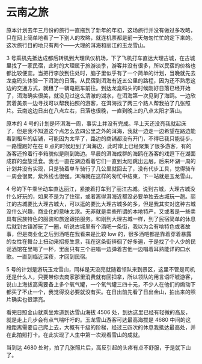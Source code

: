 # 云南之旅


原本计划去年三月份的旅行一直拖到了新年的年初，这场旅行并没有做过多攻略，只在网上简单地看了一下别人的攻略，就连机票都是前一天匆匆忙忙的定下来的。这次旅行目的地只有两个——大理的洱海和丽江的玉龙雪山。

3 号乘机先抵达成都后转机到大理凤仪机场，下了飞机打车直达大理古城，在古城里找了一家民宿，此时的大理属于旅游淡季，游客并没有很多，所以民宿的价格也都比较便宜。当把行李放到住处时，脑子里似乎有了一个简单的计划，当晚就先去龙龛码头体验一下洱海的日落。从民宿到洱海有近五公里的路程，因为还不熟悉这边的交通方式，就租了一辆电瓶车前往。到达龙龛码头的时候刚好日落已经开始了，洱海确实很美，就没见过这么清澈的湖水，在洱海第一次见到了海鸥。一边欣赏着美景一边寻找可以帮我拍照的游客，在洱海找了两三个路人帮我拍了几张照片。云南这边日出在八点左右，日落也很晚，一直到晚上的八点太阳才落山。

原本的 4 号的计划是环洱海一周，事实上并没有完成。早上天还没亮我就起床了，但是我不知道这个点怎么去四公里之外的洱海，我就一边走一边希望在路边能看到租车的店铺，可能因为太早了，路边的商铺都没有开门，不得已我只能徒步。一路慢跑好在在 8 点的时候赶到了洱海边，此时岸上已经聚集了很多游客，有的游客还拎着行李箱貌似是刚到海边。早晨的洱海成群的海鸥在游客的戏逗下在湖面成群的盘旋觅食。我也一直在湖边看着它们一直到太阳跳出云层。后来环湖一周的计划并没有实现，只是骑着单车骑行了几公里就回去了，没有代步工具，觉得骑车一周会很累，紫外线也很强。洱海就在这样的匆忙中结束，下一站就是玉龙雪山。

4 号的下午乘坐动车直达丽江，紧接着打车到了丽江古城。说到古城，大理古城没什么好玩的，如果不是为了住宿，或者离得洱海近都没必要单独去古城玩一趟。丽江的古城要比大理古城大，可以逛的要比大理古城多的多，但是我其实对这种古城没什么兴趣，商业化的意味太浓。无非就是卖些所谓的本地特产，又或者是一些卖具有民族特色的服装和旅途跟拍服务。和刚到大理古城一样，到了民宿简单的休息后就到古镇游玩了一圈，听说古城里有个酒吧一条街，我以为会有啥特色或者故事，但是商业化之后到酒吧在我看来是比较 low 的，很多酒吧都是靠着穿着暴露的女性在舞台上扭动来招揽生意，我在这条街徘徊了好多遍，于是找了个人少的民谣酒馆在里喝了一杯，里面只有三个驻唱一边弹着吉他一边唱着耳熟能详的口水歌。一直到临近深夜，才回到民宿。

5 号的计划是游玩玉龙雪山，同样是天没亮就随着领队来到景区，这里不管是司机还是什么人，只要带你去商家那里消费就有回扣拿，所以领队的用言语吓唬游客，说山上海拔高需要备上多个氧气罐，一个氧气罐三四十元，不少人在他们的煽动下都买了不止一个，我觉得没必要就没有买。在日出前先看了日出金山，拍出来的照片确实也很漂亮。

看完日照金山就乘坐索道到达雪山海拔 4506 处，到达这里已经有轻微的高反，就是走上几步会有点气喘吁吁的。玉龙雪山游客可达最高海拔是 4680 中间的这段距离需要自己爬上去，大概有千级的阶梯，经过三四次的休息我抵达最高处，并在此拍照打卡。在此实现了人生中第一次观看雪山的成就。

当到达 4680 处时，拍了几张照片后，高反引起的头疼有点不舒服，于是就下山了。
